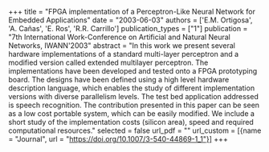 +++
title = "FPGA implementation of a Perceptron-Like Neural Network for Embedded Applications"
date = "2003-06-03"
authors = ['E.M. Ortigosa', 'A. Cañas', 'E. Ros', 'R.R. Carrillo']
publication_types = ["1"]
publication = "7th International Work-Conference on Artificial and Natural Neural Networks, IWANN'2003"
abstract = "In this work we present several hardware implementations of a standard multi-layer perceptron and a modified version called extended multilayer perceptron. The implementations have been developed and tested onto a FPGA prototyping board. The designs have been defined using a high level hardware description language, which enables the study of different implementation versions with diverse parallelism levels. The test bed application addressed is speech recognition. The contribution presented in this paper can be seen as a low cost portable system, which can be easily modified. We include a short study of the implementation costs (silicon area), speed and required computational resources."
selected = false
url_pdf = ""
url_custom = [{name = "Journal", url = "https://doi.org/10.1007/3-540-44869-1_1"}]
+++
